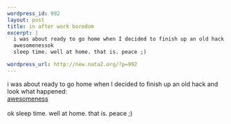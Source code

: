 ```yaml
--- 
wordpress_id: 992
layout: post
title: in after work boredom
excerpt: |
  i was about ready to go home when I decided to finish up an old hack and look what happened: 
  awesomenessok
  sleep time. well at home. that is. peace ;)

wordpress_url: http://new.nata2.org/?p=992
---
```

i was about ready to go home when I decided to finish up an old hack and look what happened: <br/>
<a href="http://www.watership.org">awesomeness</a><br/><br/>ok
sleep time. well at home. that is. peace ;)

